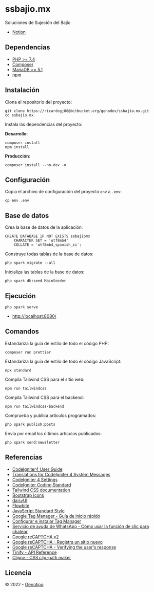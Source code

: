 # ssbajio.mx

Soluciones de Sujeción del Bajío

* [Notion](https://ricardogj08.notion.site/ssbajio-mx-Soluciones-de-Sujeci-n-del-Baj-o-4b0be272de7840a6870f672d3f6698d2)

## Dependencias

* [PHP >= 7.4](https://www.php.net/)
* [Composer](https://getcomposer.org/)
* [MariaDB >= 5.1](https://mariadb.org/)
* [npm](https://www.npmjs.com/)

## Instalación

Clona el repositorio del proyecto:

	git clone https://ricardogj08@bitbucket.org/genodev/ssbajio.mx.git
	cd ssbajio.mx

Instala las dependencias del proyecto:

**Desarrollo**:

	composer install
	npm install

**Producción**:

	composer install --no-dev -o

## Configuración 

Copia el archivo de configuración del proyecto `env` a `.env`:

	cp env .env

## Base de datos

Crea la base de datos de la aplicación:

	CREATE DATABASE IF NOT EXISTS ssbajiomx
	    CHARACTER SET = 'utf8mb4'
	    COLLATE = 'utf8mb4_spanish_ci';


Construye todas tablas de la base de datos:

	php spark migrate --all

Inicializa las tablas de la base de datos:

	php spark db:seed MainSeeder

## Ejecución

	php spark serve

* <http://localhost:8080/>

## Comandos

Estandariza la guía de estilo de todo el código PHP:

	composer run prettier

Estandariza la guía de estilo de todo el código JavaScript:

	npx standard

Compila Tailwind CSS para el sitio web:

	npm run tailwindcss

Compila Tailwind CSS para el backend:

	npm run tailwindcss-backend

Comprueba y publica artículos programados:

	php spark publish:posts

Envía por email los últimos artículos publicados:

	php spark send:newsletter

## Referencias

* [CodeIgniter4 User Guide](https://codeigniter4.github.io/userguide/)
* [Translations for CodeIgniter 4 System Messages](https://github.com/codeigniter4/translations)
* [CodeIgniter 4 Settings](https://github.com/codeigniter4/settings)
* [CodeIgniter Coding Standard](https://github.com/CodeIgniter/coding-standard)
* [Tailwind CSS documentation](https://tailwindcss.com/docs/installation)
* [Bootstrap Icons](https://icons.getbootstrap.com/)
* [daisyUI](https://daisyui.com/)
* [Flowbite](https://flowbite.com/)
* [JavaScript Standard Style](https://standardjs.com/)
* [Google Tag Manager - Guía de inicio rápido](https://developers.google.com/tag-manager/quickstart?hl=es)
* [Configurar e instalar Tag Manager](https://support.google.com/tagmanager/answer/6103696?hl=es)
* [Servicio de ayuda de WhatsApp - Cómo usar la función de clic para chatear](https://faq.whatsapp.com/5913398998672934/?helpref=uf_share)
* [Google reCAPTCHA v2](https://developers.google.com/recaptcha/docs/display)
* [Google reCAPTCHA - Registra un sitio nuevo](https://www.google.com/recaptcha/admin/create)
* [Google reCAPTCHA - Verifying the user's response](https://developers.google.com/recaptcha/docs/verify)
* [Tinify - API Reference](https://tinypng.com/developers/reference/php)
* [Clippy - CSS clip-path maker](https://bennettfeely.com/clippy/)

## Licencia

&copy; 2022 - [Genotipo](https://www.genotipo.com/)
